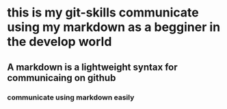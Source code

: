 # this is my git-skills communicate using my markdown as a begginer in the develop world
## A markdown is a lightweight syntax for communicaing on github
### communicate using markdown easily
